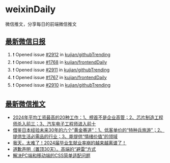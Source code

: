 # weixinDaily
微信推文，分享每日的前端微信推文

## [最新微信日报](https://github.com/kujian/weixinDaily/issues)

<!--START_SECTION:activity-->
1. ❗ Opened issue [#2912](https://github.com/kujian/githubTrending/issues/2912) in [kujian/githubTrending](https://github.com/kujian/githubTrending)
2. ❗ Opened issue [#1768](https://github.com/kujian/frontendDaily/issues/1768) in [kujian/frontendDaily](https://github.com/kujian/frontendDaily)
3. ❗ Opened issue [#2911](https://github.com/kujian/githubTrending/issues/2911) in [kujian/githubTrending](https://github.com/kujian/githubTrending)
4. ❗ Opened issue [#1767](https://github.com/kujian/frontendDaily/issues/1767) in [kujian/frontendDaily](https://github.com/kujian/frontendDaily)
5. ❗ Opened issue [#2910](https://github.com/kujian/githubTrending/issues/2910) in [kujian/githubTrending](https://github.com/kujian/githubTrending)
<!--END_SECTION:activity-->


## [最新微信推文](https://weixin.qdkfweb.cn/)

<!-- BLOG-POST-LIST:START -->
- [2024年平均工资最高的20种工作：1、榜首不是企业高管；2、芯片制造工程师杀入前三；3、汽车电子工程师进入前十](https://weixin.qdkfweb.cn/55741.html)
- [借鉴日本经验未来30年的六个”黄金赛道“：1、低客单价的“特种兵旅游”；2、提供生活必需品的行业；3、能提供“情绪价值”的领域](https://weixin.qdkfweb.cn/55742.html)
- [我天，太难了！2024届毕业生就业率崩的越来越离谱了！](https://weixin.qdkfweb.cn/55736.html)
- [道歉声明（置顶30天）。高端的“避雷”方式](https://weixin.qdkfweb.cn/55753.html)
- [解决PC端和移动端的CSS简单适配问题](https://weixin.qdkfweb.cn/55693.html)
<!-- BLOG-POST-LIST:END -->